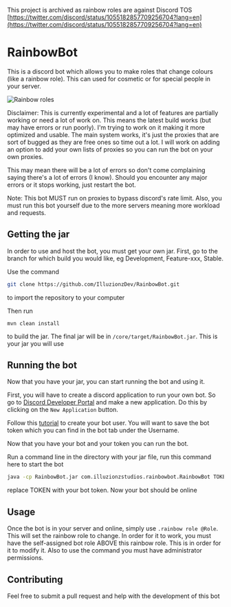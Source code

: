 This project is archived as rainbow roles are against Discord TOS [https://twitter.com/discord/status/1055182857709256704?lang=en](https://twitter.com/discord/status/1055182857709256704?lang=en)

# RainbowBot

This is a discord bot which allows you to make roles that change colours (like a rainbow role). This can used for cosmetic or for special people in your server.

![Rainbow roles](https://i.imgur.com/EM5W99R.gif)

Disclaimer: This is currently experimental and a lot of features are partially working or need a lot of work on. This means the latest build works (but may have errors or run poorly). I'm trying to work on it making it more optimized and usable. The main system works, it's just the proxies that are sort of bugged as they are free ones so time out a lot. I will work on adding an option to add your own lists of proxies so you can run the bot on your own proxies.

This may mean there will be a lot of errors so don't come complaining saying there's a lot of errors (I know). Should you encounter any major errors or it stops working, just restart the bot. 

Note: This bot MUST run on proxies to bypass discord's rate limit. Also, you must run this bot yourself due to the more servers meaning more workload and requests.

## Getting the jar

In order to use and host the bot, you must get your own jar. First, go to the branch for which build you would like, eg Development, Feature-xxx, Stable.

Use the command

```bash
git clone https://github.com/IlluzionzDev/RainbowBot.git
```
to import the repository to your computer

Then run
```maven
mvn clean install
```
to build the jar. The final jar will be in `/core/target/RainbowBot.jar`. This is your jar you will use

## Running the bot

Now that you have your jar, you can start running the bot and using it.

First, you will have to create a discord application to run your own bot. So go to [Discord Developer Portal](https://discordapp.com/developers/applications) and make a new application. Do this by clicking on the `New Application` button.

Follow this [tutorial](https://discordpy.readthedocs.io/en/latest/discord.html) to create your bot user. You will want to save the bot token which you can find in the bot tab under the Username.

Now that you have your bot and your token you can run the bot.

Run a command line in the directory with your jar file, run this command here to start the bot
```bash
java -cp RainbowBot.jar com.illuzionzstudios.rainbowbot.RainbowBot TOKEN
```
replace TOKEN with your bot token. Now your bot should be online

## Usage
Once the bot is in your server and online, simply use `.rainbow role @Role`. This will set the rainbow role to change. In order for it to work, you must have the self-assigned bot role ABOVE this rainbow role. This is in order for it to modify it. Also to use the command you must have administrator permissions.

## Contributing
Feel free to submit a pull request and help with the development of this bot
